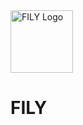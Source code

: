 <div align="left">
<img src="https://github.com/user-attachments/assets/da0b5fda-3b44-4bae-b71e-4b2e55220559" alt="FILY Logo" width="100" style="vertical-align: middle; margin-right: 10px;" />
     <h1>
          FILY
     </h1>
</div>
  
